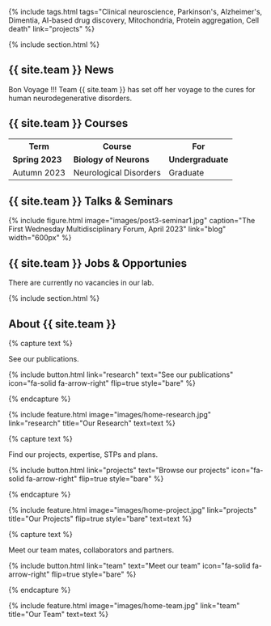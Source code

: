 ---
---

{%
  include tags.html
  tags="Clinical neuroscience, Parkinson's, Alzheimer's, Dimentia, AI-based drug discovery, Mitochondria, Protein aggregation, Cell death"
  link="projects"
%}

{% include section.html %}

## {{ site.team }} News

Bon Voyage !!!
Team {{ site.team }} has set off her voyage to the cures for human neurodegenerative disorders.

## {{ site.team }} Courses

<table>
  <tr>
    <th>Term</th>
    <th>Course</th>
    <th>For</th>
  </tr>
  <tr>
    <td><b>Spring 2023</b></td>
    <td><b>Biology of Neurons</b></td>
    <td><b>Undergraduate</b></td>
  </tr>
  <tr>
    <td>Autumn 2023</td>
    <td>Neurological Disorders</td>
    <td>Graduate</td>
  </tr>
</table>

## {{ site.team }} Talks & Seminars
{%
  include figure.html
  image="images/post3-seminar1.jpg"
  caption="The First Wednesday Multidisciplinary Forum, April 2023"
  link="blog"
  width="600px"
%}

## {{ site.team }} Jobs & Opportunies

There are currently no vacancies in our lab.

{% include section.html %}

## About {{ site.team }}

{% capture text %}

See our publications.

{%
  include button.html
  link="research"
  text="See our publications"
  icon="fa-solid fa-arrow-right"
  flip=true
  style="bare"
%}

{% endcapture %}

{%
  include feature.html
  image="images/home-research.jpg"
  link="research"
  title="Our Research"
  text=text
%}

{% capture text %}

Find our projects, expertise, STPs and plans.

{%
  include button.html
  link="projects"
  text="Browse our projects"
  icon="fa-solid fa-arrow-right"
  flip=true
  style="bare"
%}

{% endcapture %}

{%
  include feature.html
  image="images/home-project.jpg"
  link="projects"
  title="Our Projects"
  flip=true
  style="bare"
  text=text
%}

{% capture text %}

Meet our team mates, collaborators and partners.

{%
  include button.html
  link="team"
  text="Meet our team"
  icon="fa-solid fa-arrow-right"
  flip=true
  style="bare"
%}

{% endcapture %}

{%
  include feature.html
  image="images/home-team.jpg"
  link="team"
  title="Our Team"
  text=text
%}
